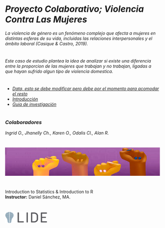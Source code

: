 #
# *Proyecto Colaborativo; Violencia Contra Las Mujeres* 

*La violencia de género es un fenómeno complejo que afecta a mujeres en distintas esferas de su vida, incluidas las relaciones interpersonales y el ámbito laboral (Casique & Castro, 2019).*
# 

*Este caso de estudio plantea la idea de analizar si existe una diferencia entre la proporcion de las mujeres que trabajan y no trabajan, ligadas a que hayan sufrido algun tipo de violencia domestica.*


#

- [*Data, esto se debe modificar pero debe por el momento para acomodar el resto*](Data)
- [*Introducción*]() 
- [*Guia de investigación*]()

#
### *Colaboradores* 
*Ingrid O., Jhanelly Ch., Karen O., Odalis Cl., Alan R.*
#

![alt text](Imagenes/image.png)
#

Introduction to Statistics & Introduction to R  
**Instructor:** Daniel Sánchez, MA. 
# 
![alt text](Imagenes/image3.png)